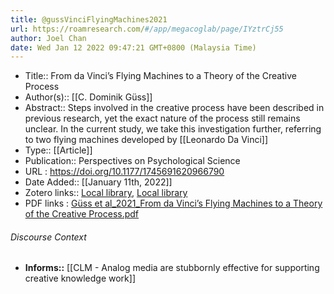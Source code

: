 ```yaml
---
title: @gussVinciFlyingMachines2021
url: https://roamresearch.com/#/app/megacoglab/page/IYztrCj55
author: Joel Chan
date: Wed Jan 12 2022 09:47:21 GMT+0800 (Malaysia Time)
---
```


- Title:: From da Vinci’s Flying Machines to a Theory of the Creative Process
- Author(s):: [[C. Dominik Güss]]
- Abstract:: Steps involved in the creative process have been described in previous research, yet the exact nature of the process still remains unclear. In the current study, we take this investigation further, referring to two flying machines developed by [[Leonardo Da Vinci]]
- Type:: [[Article]]
- Publication:: Perspectives on Psychological Science
- URL : https://doi.org/10.1177/1745691620966790
- Date Added:: [[January 11th, 2022]]
- Zotero links:: [Local library](zotero://select/groups/2451508/items/A5ZW8S9Q), [Local library](https://www.zotero.org/groups/2451508/items/A5ZW8S9Q)
- PDF links : [Güss et al_2021_From da Vinci’s Flying Machines to a Theory of the Creative Process.pdf](zotero://open-pdf/groups/2451508/items/GKFK82MJ)

###### Discourse Context

- **Informs::** [[CLM - Analog media are stubbornly effective for supporting creative knowledge work]]
